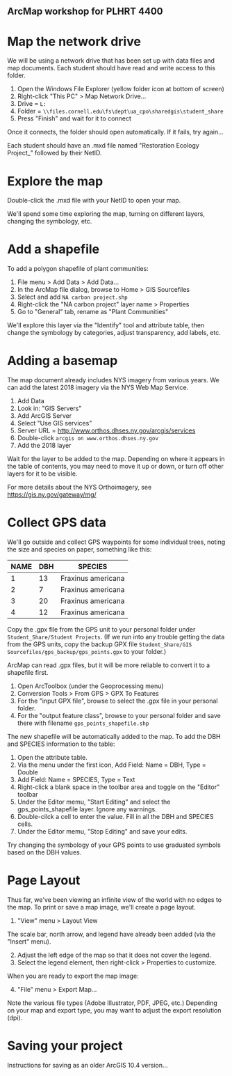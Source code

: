 ## ArcMap workshop for PLHRT 4400


# Map the network drive

We will be using a network drive that has been set up with data files and map documents.  Each student should have read and write access to this folder.

1. Open the Windows File Explorer (yellow folder icon at bottom of screen)
2. Right-click "This PC" > Map Network Drive...
3. Drive = `L:`
4. Folder = `\\files.cornell.edu\fs\dept\ua_cpo\sharedgis\student_share`
5. Press "Finish" and wait for it to connect

Once it connects, the folder should open automatically.  If it fails, try again...

Each student should have an .mxd file named "Restoration Ecology Project_" followed by their NetID.


# Explore the map

Double-click the .mxd file with your NetID to open your map.

We'll spend some time exploring the map, turning on different layers, changing the symbology, etc.


# Add a shapefile

To add a polygon shapefile of plant communities:

1. File menu > Add Data > Add Data...
2. In the ArcMap file dialog, browse to Home > GIS Sourcefiles
3. Select and add `NA carbon project.shp`
4. Right-click the "NA carbon project" layer name > Properties
5. Go to "General" tab, rename as "Plant Communities"

We'll explore this layer via the "Identify" tool and attribute table, then change the symbology by categories, adjust transparency, add labels, etc.


# Adding a basemap

The map document already includes NYS imagery from various years.  We can add the latest 2018 imagery via the NYS Web Map Service.

1. Add Data
2. Look in: "GIS Servers"
3. Add ArcGIS Server
4. Select "Use GIS services"
5. Server URL = http://www.orthos.dhses.ny.gov/arcgis/services
6. Double-click `arcgis on www.orthos.dhses.ny.gov`
7. Add the 2018 layer

Wait for the layer to be added to the map.  Depending on where it appears in the table of contents, you may need to move it up or down, or turn off other layers for it to be visible.

For more details about the NYS Orthoimagery, see https://gis.ny.gov/gateway/mg/


# Collect GPS data

We'll go outside and collect GPS waypoints for some individual trees, noting the size and species on paper, something like this:

| NAME | DBH | SPECIES |
| ---- | --- | ------- |
| 1    | 13  | Fraxinus americana |
| 2    |  7  | Fraxinus americana |
| 3    | 20  | Fraxinus americana |
| 4    | 12  | Fraxinus americana |

Copy the .gpx file from the GPS unit to your personal folder under `Student_Share/Student Projects`.  (If we run into any trouble getting the data from the GPS units, copy the backup GPX file `Student_Share/GIS Sourcefiles/gps_backup/gps_points.gpx` to your folder.)

ArcMap can read .gpx files, but it will be more reliable to convert it to a shapefile first.

1. Open ArcToolbox (under the Geoprocessing menu)
2. Conversion Tools > From GPS > GPX To Features
3. For the "input GPX file", browse to select the .gpx file in your personal folder.
4. For the "output feature class", browse to your personal folder and save there with filename `gps_points_shapefile.shp`

The new shapefile will be automatically added to the map.  To add the DBH and SPECIES information to the table:

1. Open the attribute table.
2. Via the menu under the first icon, Add Field: Name = DBH, Type = Double
3. Add Field: Name = SPECIES, Type = Text
4. Right-click a blank space in the toolbar area and toggle on the "Editor" toolbar
5. Under the Editor memu, "Start Editing" and select the gps_points_shapefile layer.  Ignore any warnings.
6. Double-cilck a cell to enter the value.  Fill in all the DBH and SPECIES cells.
7. Under the Editor memu, "Stop Editing" and save your edits.

Try changing the symbology of your GPS points to use graduated symbols based on the DBH values.


# Page Layout

Thus far, we've been viewing an infinite view of the world with no edges to the map.  To print or save a map image, we'll create a page layout.

1. "View" menu > Layout View

The scale bar, north arrow, and legend have already been added (via the "Insert" menu).

2. Adjust the left edge of the map so that it does not cover the legend.
3. Select the legend element, then right-click > Properties to customize.

When you are ready to export the map image:

4. "File" menu > Export Map...

Note the various file types (Adobe Illustrator, PDF, JPEG, etc.)  Depending on your map and export type, you may want to adjust the export resolution (dpi).


# Saving your project

Instructions for saving as an older ArcGIS 10.4 version...
